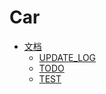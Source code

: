 # Car

- [文档](docs/README.md)
  - [UPDATE_LOG](docs/UPDATE_LOG.md)
  - [TODO](docs/TODO.md)
  - [TEST](docs/TEST.md)